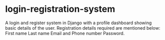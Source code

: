 # login-registration-system
A login and register system in Django with a profile dashboard showing basic details of the user. 
Registration details required are mentioned below:
First name 
Last name 
Email and 
Phone number 
Password. 
